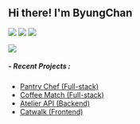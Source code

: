 ## Hi there! I'm ByungChan

<p>
  <a href="mailto:lbc2415@gmail.com" target="_blank"><img src="https://img.shields.io/badge/lbc2415@gmail.com-EA4335?style=flat-square&logo=Gmail&logoColor=white"/></a>
  <a href="https://www.linkedin.com/in/byungchanlee13/" target="_blank"><img src="https://img.shields.io/badge/ByungChan Lee-0A66C2?style=flat-square&logo=Linkedin&logoColor=white"/></a>
    <a href="https://github.com/lbc1013" target="_blank"><img src="https://img.shields.io/badge/lbc1013%20-%23121011.svg?&style=flat-square&logo=github&logoColor=white"/></a>

<img src='https://64.media.tumblr.com/1bc9bc103eb980bc035432fa024da714/tumblr_ms9dtw4JdF1rk5zfdo1_400.gifv'></img>
  
##### - Recent Projects : 
- <a href="https://github.com/hack-curtains">Pantry Chef (Full-stack)</a>
- <a href="https://github.com/lbc1013/coffee-match">Coffee Match (Full-stack)</a>
- <a href="https://github.com/lbc1013/SDC-Product">Atelier API (Backend)</a>
- <a href="https://github.com/lbc1013/atelier-front-end">Catwalk (Frontend)</a>
